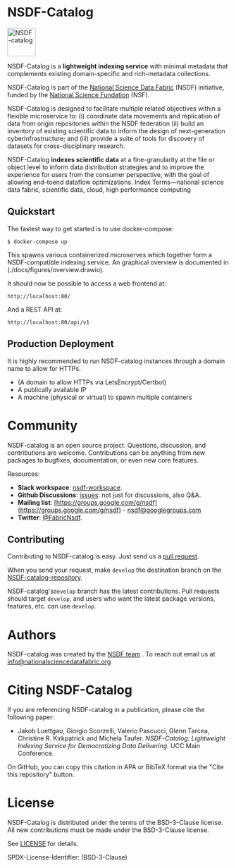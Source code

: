 # NSDF-Catalog

<img src="https://nationalsciencedatafabric.org/assets/images/logo.png" width="64" valign="middle" alt="NSDF-catalog" width="200"/>  

NSDF-Catalog is a **lightweight indexing service** with minimal metadata that complements existing domain-specific and rich-metadata collections. 

NSDF-Catalog is part of the [National Science Data Fabric](https://nationalsciencedatafabric.org) (NSDF) initiative, funded by  the [National Science Fundation](https://www.nsf.gov/) (NSF).

NSDF-Catalog is designed to facilitate multiple related objectives within a flexible microservice to: (i) coordinate data movements and replication of data from origin repositories within the NSDF federation (ii) build an inventory of existing scientific data to inform the design of next-generation cyberinfrastructure; and (iii) provide a suite of tools for discovery of datasets for cross-disciplinary research. 

NSDF-Catalog **indexes scientific data** at a fine-granularity at the file or object level to inform data distribution strategies and to improve the experience for users from the consumer perspective, with the goal of allowing end-toend dataflow optimizations. Index Terms—national science data fabric, scientific data, cloud, high performance computing


## Quickstart

The fastest way to get started is to use docker-compose:

    $ docker-compose up

This spawns various containerized microserves which together form a NSDF-compatible indexing service.
An graphical overview is documented in (./docs/figures/overview.drawio).

It should now be possible to access a web frontend at:

    http://localhost:80/

And a REST API at:

    http://localhost:80/api/v1


## Production Deployment

It is highly recommended to run NSDF-catalog instances through a domain name to allow for HTTPs.

 * (A domain to allow HTTPs via LetsEncrypt/Certbot)
 * A publically available IP
 * A machine (physical or virtual) to spawn multiple containers


# Community

NSDF-catalog is an open source project.  Questions, discussion, and
contributions are welcome. Contributions can be anything from new
packages to bugfixes, documentation, or even new core features.

Resources:

* **Slack workspace**: [nsdf-workspace](https://nsdf-workspace.slack.com/).
* **Github Discussions**: [issues](https://github.com/nsdf-fabric/nsdf-catalog/issues): not just for discussions, also Q&A.
* **Mailing list**: [https://groups.google.com/g/nsdf](https://groups.google.com/g/nsdf) -   nsdf@googlegroups.com
* **Twitter**: [@FabricNsdf](https://twitter.com/FabricNsdf). 

Contributing
------------
Contributing to NSDF-catalog is easy.   Just send us a [pull request](https://help.github.com/articles/using-pull-requests/). 

When you send your request, make ``develop`` the destination branch on the [NSDF-catalog-repository](https://github.com/nsdf-fabric/nsdf-catalog).

NSDF-catalog's`develop` branch has the latest contributions. Pull requests
should target `develop`, and users who want the latest package versions,
features, etc. can use `develop`.

# Authors

NSDF-catalog was created by the [NSDF team](https://nationalsciencedatafabric.org/contributors.html) . To reach out email us at [info@nationalsciencedatafabric.org](email:info@nationalsciencedatafabric.org)

# Citing NSDF-Catalog

If you are referencing NSDF-catalog in a publication, please cite the following paper:

-  Jakob Luettgau, Giorgio Scorzelli, Valerio Pascucci, Glenn Tarcea, Christine R. Kirkpatrick and Michela Taufer. *NSDF-Catalog: Lightweight Indexing Service  for Democratizing Data Delivering*. UCC Main Conference.

On GitHub, you can copy this citation in APA or BibTeX format via the "Cite this repository" button.  

# License

NSDF-Catalog is distributed under the terms of the BSD-3-Clause license.
All new contributions must be made under the BSD-3-Clause license.

See [LICENSE](https://github.com/nsdf-fabric/nsdf-catalog/blob/develop/LICENSE) for details.

SPDX-License-Identifier: (BSD-3-Clause)


